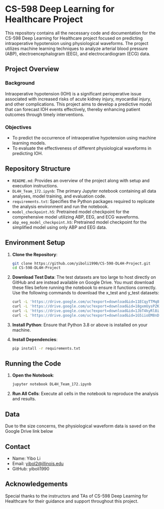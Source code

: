 # CS-598 Deep Learning for Healthcare Project

This repository contains all the necessary code and documentation for the CS-598 Deep Learning for Healthcare project focused on predicting intraoperative hypotension using physiological waveforms. The project utilizes machine learning techniques to analyze arterial blood pressure (ABP), electroencephalogram (EEG), and electrocardiogram (ECG) data.

## Project Overview

### Background
Intraoperative hypotension (IOH) is a significant perioperative issue associated with increased risks of acute kidney injury, myocardial injury, and other complications. This project aims to develop a predictive model that can forecast IOH events effectively, thereby enhancing patient outcomes through timely interventions.

### Objectives
- To predict the occurrence of intraoperative hypotension using machine learning models.
- To evaluate the effectiveness of different physiological waveforms in predicting IOH.

## Repository Structure

- `README.md`: Provides an overview of the project along with setup and execution instructions.
- `DL4H_Team_172.ipynb`: The primary Jupyter notebook containing all data analyses, model training, and evaluation code.
- `requirements.txt`: Specifies the Python packages required to replicate the analysis environment and run the notebook.
- `model_checkpoint.h5`: Pretrained model checkpoint for the comprehensive model utilizing ABP, EEG, and ECG waveforms.
- `abp_eeg_model_checkpoint.h5`: Pretrained model checkpoint for the simplified model using only ABP and EEG data.

## Environment Setup

1. **Clone the Repository**:
   ```bash
   git clone https://github.com/yiboli1990/CS-598-DL4H-Project.git
   cd CS-598-DL4H-Project

2. **Download Test Data**: The test datasets are too large to host directly on GitHub and are instead available on Google Drive. You must download these files before running the notebook to ensure it functions correctly. Use the following commands to download the x_test and y_test datasets:
   ```bash
   curl -L 'https://drive.google.com/uc?export=download&id=11ECqyTTMq8aGqw0g9RQFH6Fm-Mrn7TYm' -o x_test.csv
   curl -L 'https://drive.google.com/uc?export=download&id=18gxmUysPZK3sp6CbRR5HIZjmYUuQYe8b' -o y_test.csv
   curl -L 'https://drive.google.com/uc?export=download&id=1JbT4kyRl8irsf__yDPT6XfevD67OAKnd' -o x_test_abp_eeg.csv
   curl -L 'https://drive.google.com/uc?export=download&id=1G5iioEM8nDnxLTmpRBwodgoP4-ANoUl1' -o y_test_abp_eeg.csv

3. **Install Python**: Ensure that Python 3.8 or above is installed on your machine.

4. **Install Dependencies**:
   ```bash
   pip install -r requirements.txt

## Running the Code
1. **Open the Notebook**:
   ```bash
   jupyter notebook DL4H_Team_172.ipynb

2. **Run All Cells**: Execute all cells in the notebook to reproduce the analysis and results.

## Data
Due to the size concerns, the physiological waveform data is saved on the Google Drive link below 

## Contact
* Name: Yibo Li
* Email: yibol2@illinois.edu
* GitHub: yiboli1990
   
## Acknowledgements
Special thanks to the instructors and TAs of CS-598 Deep Learning for Healthcare for their guidance and support throughout this project.
